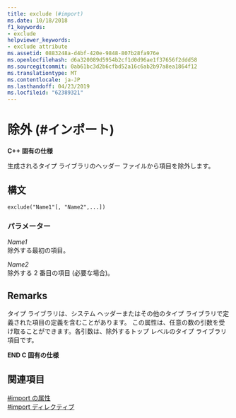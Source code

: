 ```yaml
---
title: exclude (#import)
ms.date: 10/18/2018
f1_keywords:
- exclude
helpviewer_keywords:
- exclude attribute
ms.assetid: 0883248a-d4bf-420e-9848-807b28fa976e
ms.openlocfilehash: d6a320089d5954b2cf1d0d96ae1f37656f2ddd58
ms.sourcegitcommit: 0ab61bc3d2b6cfbd52a16c6ab2b97a8ea1864f12
ms.translationtype: MT
ms.contentlocale: ja-JP
ms.lasthandoff: 04/23/2019
ms.locfileid: "62389321"
---
```

# <a name="exclude-import"></a>除外 (\#インポート)

**C++ 固有の仕様**

生成されるタイプ ライブラリのヘッダー ファイルから項目を除外します。

## <a name="syntax"></a>構文

```
exclude("Name1"[, "Name2",...])
```

### <a name="parameters"></a>パラメーター

*Name1*<br/>
除外する最初の項目。

*Name2*<br/>
除外する 2 番目の項目 (必要な場合)。

## <a name="remarks"></a>Remarks

タイプ ライブラリは、システム ヘッダーまたはその他のタイプ ライブラリで定義された項目の定義を含むことがあります。 この属性は、任意の数の引数を受け取ることができます。各引数は、除外するトップ レベルのタイプ ライブラリ項目です。

**END C 固有の仕様**

## <a name="see-also"></a>関連項目

[#import の属性](../preprocessor/hash-import-attributes-cpp.md)<br/>
[#import ディレクティブ](../preprocessor/hash-import-directive-cpp.md)